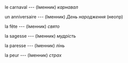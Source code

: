 le carnaval --- (Іменник)
*карнавал*



un anniversaire --- (Іменник)
*День народження* (неопр)



la fête --- (Іменник)
*свято*



la sagesse --- (Іменник)
*мудрість*



la paresse --- (Іменник)
*лінь*



la peur --- (Іменник)
*страх*



